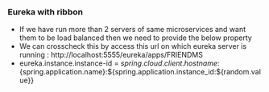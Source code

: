 ### Eureka with ribbon

 * If we have run more than 2 servers of same microservices and want them to be load balanced then we need to provide the below property
 * We can crosscheck this by access this url on which eureka server is running : http://localhost:5555/eureka/apps/FRIENDMS
 * eureka.instance.instance-id = ${spring.cloud.client.hostname}:${spring.application.name}:${spring.application.instance_id:${random.value}}